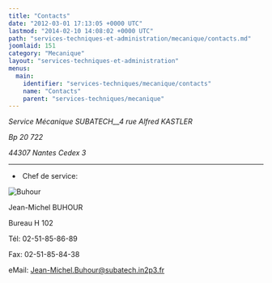 ```yaml
---
title: "Contacts"
date: "2012-03-01 17:13:05 +0000 UTC"
lastmod: "2014-02-10 14:08:02 +0000 UTC"
path: "services-techniques-et-administration/mecanique/contacts.md"
joomlaid: 151
category: "Mecanique"
layout: "services-techniques-et-administration"
menus:
  main:
    identifier: "services-techniques/mecanique/contacts"
    name: "Contacts"
    parent: "services-techniques/mecanique"
---
```

_Service Mécanique_ _SUBATECH__4 rue Alfred KASTLER_

_Bp 20 722_

_44307 Nantes Cedex 3_

* * *

*    Chef de service:

![Buhour](images/Services/Mecanique/Photos%!a(MISSING)nnuaire/Buhour.png)

Jean-Michel BUHOUR

Bureau H 102

Tél: 02-51-85-86-89

Fax: 02-51-85-84-38

eMail: Jean-Michel.Buhour@subatech.in2p3.fr

